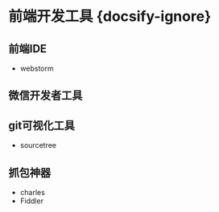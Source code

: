 # 前端开发工具 {docsify-ignore}

## 前端IDE
* webstorm

## 微信开发者工具

## git可视化工具
* sourcetree

## 抓包神器
* charles
* Fiddler